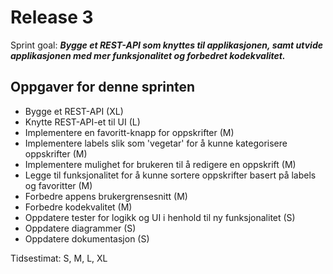 # Release 3

Sprint goal: ***Bygge et REST-API som knyttes til applikasjonen, samt utvide applikasjonen med mer funksjonalitet og forbedret kodekvalitet.***

 ## Oppgaver for denne sprinten
- Bygge et REST-API (XL)
- Knytte REST-API-et til UI (L)
- Implementere en favoritt-knapp for oppskrifter (M)
- Implementere labels slik som 'vegetar' for å kunne kategorisere oppskrifter (M)
- Implementere mulighet for brukeren til å redigere en oppskrift (M)
- Legge til funksjonalitet for å kunne sortere oppskrifter basert på labels og favoritter (M)
- Forbedre appens brukergrensesnitt (M)
- Forbedre kodekvalitet (M)
- Oppdatere tester for logikk og UI i henhold til ny funksjonalitet (S)
- Oppdatere diagrammer (S)
- Oppdatere dokumentasjon (S)


Tidsestimat: S, M, L, XL
